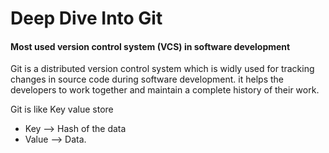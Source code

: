# Deep Dive Into Git

#### Most used version control system (VCS) in software development

Git is a distributed version control system which is widly used for tracking changes in source code during software development. it helps the developers to work together and maintain a complete history of their work.

Git is like Key value store

- Key --> Hash of the data
- Value --> Data.
